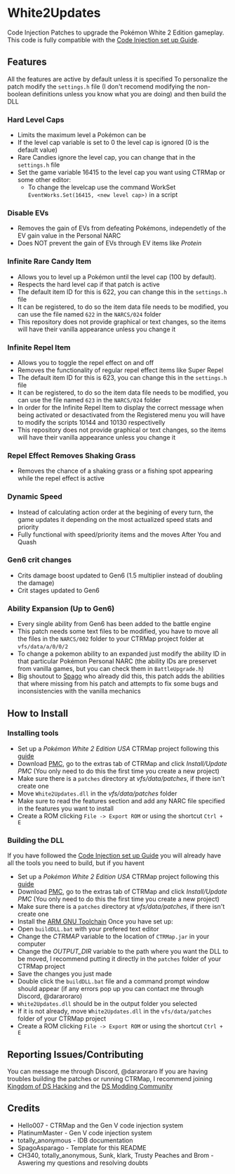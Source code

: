 # White2Updates
Code Injection Patches to upgrade the Pokémon White 2 Edition gameplay. 
This code is fully compatible with the [Code Injection set up Guide](https://ds-pokemon-hacking.github.io/docs/generation-v/guides/b2w2-code_injection_set_up/).

## Features
All the features are active by default unless it is specified
To personalize the patch modify the ``settings.h`` file (I don't recomend modifying the non-boolean definitions unless you know what you are doing) and then build the DLL
### Hard Level Caps
  - Limits the maximum level a Pokémon can be
  - If the level cap variable is set to 0 the level cap is ignored (0 is the default value)
  - Rare Candies ignore the level cap, you can change that in the ``settings.h`` file
  - Set the game variable 16415 to the level cap you want using CTRMap or some other editor:
    - To change the levelcap use the command WorkSet ``EventWorks.Set(16415, <new level cap>)`` in a script
### Disable EVs
  - Removes the gain of EVs from defeating Pokémons, independetly of the EV gain value in the Personal NARC
  - Does NOT prevent the gain of EVs through EV items like *Protein*
### Infinite Rare Candy Item
  - Allows you to level up a Pokémon until the level cap (100 by default).
  - Respects the hard level cap if that patch is active
  - The default item ID for this is 622, you can change this in the ``settings.h`` file
  - It can be registered, to do so the item data file needs to be modified, you can use the file named ``622`` in the ``NARCS/024`` folder
  - This repository does not provide graphical or text changes, so the items will have their vanilla appearance unless you change it
### Infinite Repel Item
  - Allows you to toggle the repel effect on and off
  - Removes the functionality of regular repel effect items like Super Repel
  - The default item ID for this is 623, you can change this in the ``settings.h`` file
  - It can be registered, to do so the item data file needs to be modified, you can use the file named ``623`` in the ``NARCS/024`` folder
  - In order for the Infinite Repel Item to display the correct message when being activated or desactivated from the Registered menu you will have to modify the scripts 10144 and 10130 respectivelly
  - This repository does not provide graphical or text changes, so the items will have their vanilla appearance unless you change it
### Repel Effect Removes Shaking Grass
  - Removes the chance of a shaking grass or a fishing spot appearing while the repel effect is active
### Dynamic Speed
  - Instead of calculating action order at the begining of every turn, the game updates it depending on the most actualized speed stats and priority
  - Fully functional with speed/priority items and the moves After You and Quash
### Gen6 crit changes
  - Crits damage boost updated to Gen6 (1.5 multiplier instead of doubling the damage)
  - Crit stages updated to Gen6
### Ability Expansion (Up to Gen6)
  - Every single ability from Gen6 has been added to the battle engine
  - This patch needs some text files to be modified, you have to move all the files in the ``NARCS/002`` folder to your CTRMap project folder at ``vfs/data/a/0/0/2``
  - To change a pokemon ability to an expanded just modify the ability ID in that particular Pokémon Personal NARC (the ability IDs are preservet from vanilla games, but you can check them in ``BattleUpgrade.h``)
  - Big shoutout to [Spago](https://github.com/SpagoAsparago) who already did this, this patch adds the abilities that where missing from his patch and attempts to fix some bugs and inconsistencies with the vanilla mechanics

## How to Install
### Installing tools
  - Set up a *Pokémon White 2 Edition USA* CTRMap project following this [guide](https://ds-pokemon-hacking.github.io/docs/generation-v/guides/bw_b2w2-using_ctrmap/)
  - Download [PMC](https://github.com/kingdom-of-ds-hacking/PMC), go to the extras tab of CTRMap and click *Install/Update PMC* (You only need to do this the first time you create a new project)
  - Make sure there is a `patches` directory at *vfs/data/patches*, if there isn't create one
  - Move ``White2Updates.dll`` in the *vfs/data/patches* folder
  - Make sure to read the features section and add any NARC file specified in the features you want to install
  - Create a ROM clicking ``File -> Export ROM`` or using the shortcut ``Ctrl + E``

### Building the DLL
If you have followed the [Code Injection set up Guide](https://ds-pokemon-hacking.github.io/docs/generation-v/guides/b2w2-code_injection_set_up/) you will already have all the tools you need to build, but if you havent
  - Set up a *Pokémon White 2 Edition USA* CTRMap project following this [guide](https://ds-pokemon-hacking.github.io/docs/generation-v/guides/bw_b2w2-using_ctrmap/)
  - Download [PMC](https://github.com/kingdom-of-ds-hacking/PMC), go to the extras tab of CTRMap and click *Install/Update PMC* (You only need to do this the first time you create a new project)
  - Make sure there is a `patches` directory at *vfs/data/patches*, if there isn't create one
  - Install the [ARM GNU Toolchain](https://developer.arm.com/downloads/-/arm-gnu-toolchain-downloads)
Once you have set up:
  - Open ``buildDLL.bat`` with your prefered text editor
  - Change the *CTRMAP* variable to the location of ``CTRMap.jar`` in your computer
  - Change the *OUTPUT_DIR* variable to the path where you want the DLL to be moved, I recommend putting it directly in the ``patches`` folder of your CTRMap project
  - Save the changes you just made
  - Double click the ``buildDLL.bat`` file and a command prompt window should appear (if any errors pop up you can contact me through Discord, @dararoraro)
  - ``White2Updates.dll`` should be in the output folder you selected
  - If it is not already, move ``White2Updates.dll`` in the ``vfs/data/patches`` folder of your CTRMap project
  - Create a ROM clicking ``File -> Export ROM`` or using the shortcut ``Ctrl + E``

## Reporting Issues/Contributing
You can message me through Discord, @dararoraro
If you are having troubles building the patches or running CTRMap, I recommend joining [Kingdom of DS Hacking](https://discord.gg/zAtqJDW2jC) and the [DS Modding Community](https://discord.gg/YBtdN3aXfv)

## Credits
* Hello007 - CTRMap and the Gen V code injection system
* PlatinumMaster - Gen V code injection system
* totally_anonymous - IDB documentation
* SpagoAsparago - Template for this README
* CH340, totally_anonymous, Sunk, klark, Trusty Peaches and Brom - Aswering my questions and resolving doubts
